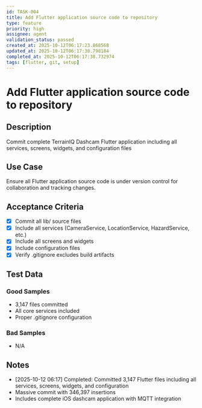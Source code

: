 ```yaml
---
id: TASK-004
title: Add Flutter application source code to repository
type: feature
priority: high
assignee: agent
validation_status: passed
created_at: 2025-10-12T06:17:23.868568
updated_at: 2025-10-12T06:17:38.798184
completed_at: 2025-10-12T06:17:38.732974
tags: [flutter, git, setup]
---
```


# Add Flutter application source code to repository

## Description

Commit complete TerrainIQ Dashcam Flutter application including all services, screens, widgets, and configuration files

## Use Case

Ensure all Flutter application source code is under version control for collaboration and tracking changes.

## Acceptance Criteria

- [x] Commit all lib/ source files
- [x] Include all services (CameraService, LocationService, HazardService, etc.)
- [x] Include all screens and widgets
- [x] Include configuration files
- [x] Verify .gitignore excludes build artifacts

## Test Data

### Good Samples
- 3,147 files committed
- All core services included
- Proper .gitignore configuration

### Bad Samples
- N/A

## Notes

- [2025-10-12 06:17] Completed: Committed 3,147 Flutter files including all services, screens, widgets, and configuration
- Massive commit with 346,397 insertions
- Includes complete iOS dashcam application with MQTT integration
